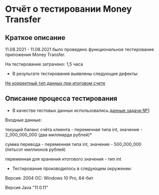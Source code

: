 # Отчёт о тестировании Money Transfer
## Краткое описание
11.08.2021 - 11.08.2021 было проведено функциональное тестирование приложения Money Transfer.

На тестирование затрачено: 1,5 часа

* В результате тестирования выявлены следующие дефекты:

[Не корректный тип данных при итоговом счете](https://github.com/KiraKoddy/java2.1/issues/1)

## Описание процесса тестирования

* В качестве тестовых данных использовались [данные задачи №1](https://github.com/netology-code/javaqa-homeworks/tree/master/programming):

Входные данные:

 текущий баланс счёта клиента - переменная типа int, значение - 2_000_000_000 (два миллиарда рублей)*

сумма перевода - переменная типа int, значение - 500_000_000 (пятьсот миллионов рублей)

переменная для хранения итогового значения - тип int 

* Тестирование производилось в следующем окружении:

Версия: 2004 ОС: Windows 10 Pro, 64-бит

Версия Java "11.0.11"
